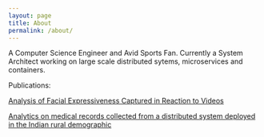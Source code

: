 ```yaml
---
layout: page
title: About
permalink: /about/
---
```


A Computer Science Engineer and Avid Sports Fan. Currently a System Architect working on large scale distributed sytems, microservices and containers. 

Publications:

[Analysis of Facial Expressiveness Captured in Reaction to Videos](https://ieeexplore.ieee.org/document/7976874/)

[Analytics on medical records collected from a distributed system deployed in the Indian rural demographic](https://www.tandfonline.com/doi/abs/10.1080/23270012.2018.1433085?journalCode=tjma20)
